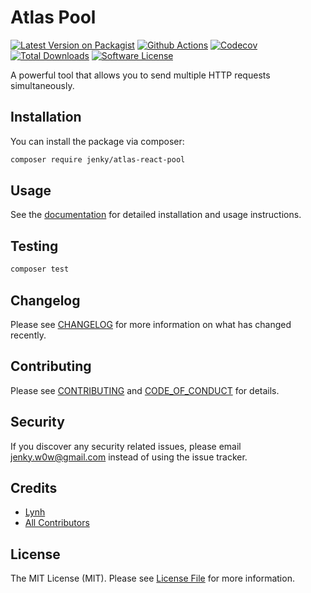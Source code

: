 
# Atlas Pool

[![Latest Version on Packagist][ico-version]][link-packagist]
[![Github Actions][ico-gh-actions]][link-gh-actions]
[![Codecov][ico-codecov]][link-codecov]
[![Total Downloads][ico-downloads]][link-downloads]
[![Software License][ico-license]](LICENSE.md)

A powerful tool that allows you to send multiple HTTP requests simultaneously.

## Installation

You can install the package via composer:

```bash
composer require jenky/atlas-react-pool
```

## Usage

See the [documentation](https://jenky.github.io/atlas) for detailed installation and usage instructions.

## Testing

```bash
composer test
```

## Changelog

Please see [CHANGELOG](CHANGELOG.md) for more information on what has changed recently.

## Contributing

Please see [CONTRIBUTING](CONTRIBUTING.md) and [CODE_OF_CONDUCT](CODE_OF_CONDUCT.md) for details.

## Security

If you discover any security related issues, please email jenky.w0w@gmail.com instead of using the issue tracker.

## Credits

- [Lynh](https://github.com/jenky)
- [All Contributors](../../contributors)

## License

The MIT License (MIT). Please see [License File](LICENSE.md) for more information.

[ico-version]: https://img.shields.io/packagist/v/jenky/atlas-react-pool.svg?style=for-the-badge
[ico-license]: https://img.shields.io/badge/license-MIT-brightgreen.svg?style=for-the-badge
[ico-travis]: https://img.shields.io/travis/jenky/atlas-react-pool/master.svg?style=for-the-badge
[ico-scrutinizer]: https://img.shields.io/scrutinizer/coverage/g/jenky/atlas-react-pool.svg?style=for-the-badge
[ico-code-quality]: https://img.shields.io/scrutinizer/g/jenky/atlas-react-pool.svg?style=for-the-badge
[ico-gh-actions]: https://img.shields.io/github/actions/workflow/status/jenky/atlas-react-pool/testing.yml?branch=main&label=actions&logo=github&style=for-the-badge
[ico-codecov]: https://img.shields.io/codecov/c/github/jenky/atlas-react-pool?logo=codecov&style=for-the-badge
[ico-downloads]: https://img.shields.io/packagist/dt/jenky/atlas-react-pool.svg?style=for-the-badge

[link-packagist]: https://packagist.org/packages/jenky/atlas-react-pool
[link-travis]: https://travis-ci.org/jenky/atlas-react-pool
[link-scrutinizer]: https://scrutinizer-ci.com/g/jenky/atlas-react-pool/code-structure
[link-code-quality]: https://scrutinizer-ci.com/g/jenky/atlas-react-pool
[link-gh-actions]: https://github.com/jenky/atlas-react-pool
[link-codecov]: https://codecov.io/gh/jenky/atlas-react-pool
[link-downloads]: https://packagist.org/packages/jenky/atlas-react-pool

